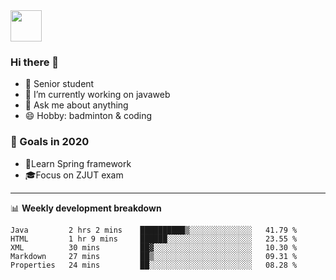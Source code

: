 <img src="https://github.com/egoist/egoist/raw/master/balloon.gif" width="50">

### Hi there 🐏

- 🌱 Senior student
- 🔭 I’m currently working on javaweb
- 💬 Ask me about anything
- 😄 Hobby: badminton & coding

### 🚀 Goals in 2020
+ 🍃Learn Spring framework
+ 🎓Focus on ZJUT exam
-------

📊 **Weekly development breakdown**
<!--START_SECTION:waka-->
```text
Java         2 hrs 2 mins    ██████████▒░░░░░░░░░░░░░░   41.79 % 
HTML         1 hr 9 mins     ██████░░░░░░░░░░░░░░░░░░░   23.55 % 
XML          30 mins         ██▓░░░░░░░░░░░░░░░░░░░░░░   10.30 % 
Markdown     27 mins         ██▒░░░░░░░░░░░░░░░░░░░░░░   09.31 % 
Properties   24 mins         ██░░░░░░░░░░░░░░░░░░░░░░░   08.28 % 
```
<!--END_SECTION:waka-->
